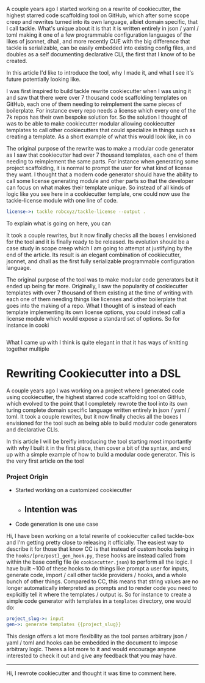 

A couple years ago I started working on a rewrite of cookiecutter, the highest starred code scaffolding tool on GitHub, which after some scope creep and rewrites turned into its own language, albiet domain specific, that I call tackle. What's unique about it is that it is written entirely in json / yaml / toml making it one of a few programmable configuration languages of the likes of jsonnet, dhall, and more recently CUE with the big difference that tackle is serializable, can be easily embedded into existing config files, and doubles as a self documenting declarative CLI, the first that I know of to be created. 

In this article I'd like to introduce the tool, why I made it, and what I see it's future potentially looking like. 

I was first inspired to build tackle rewrite cookiecutter when I was using it and saw that there were over 7 thousand code scaffolding templates on GitHub, each one of them needing to reimplement the same pieces of boilerplate. For instance every repo needs a license which every one of the 7k repos has their own bespoke solution for. So the solution I thought of was to be able to make cookiecutter modular allowing cookiecutter templates to call other cookiecutters that could specialize in things such as creating a template. As a short example of what this would look like, in co


The original purpose of the rewrite was to make a modular code generator as I saw that cookiecutter had over 7 thousand templates, each one of them needing to reimplement the same parts. For instance when generating some project scaffolding, it is normal to prompt the user for what kind of license they want. I thought that a modern code generator should have the ability to call some license generating module and other parts so that the developer can focus on what makes their template unique. So instead of all kinds of logic like you see here in a cookiecutter template, one could now use the tackle-license module with one line of code. 

```yaml
license->: tackle robcxyz/tackle-license --output . 
```

To explain what is going on here, you can 

It took a couple rewrites, but it now finally checks all the boxes I envisioned for the tool and it is finally ready to be released. Its evolution should be a case study in scope creep which I am going to attempt at justifying by the end of the article. Its result is an elegant combination of cookiecutter, jsonnet, and dhall as the first fully serializable programmable configuration language. 

The original purpose of the tool was to make modular code generators but it ended up being far more. Originally, I saw the popularity of cookiecutter templates with over 7 thousand of them existing at the time of writing with each one of them needing things like licenses and other boilerplate that goes into the making of a repo. What I thought of is instead of each template implementing its own license options, you could instead call a license module which would expose a standard set of options. So for instance in cooki

```yaml

```


What I came up with I think is quite elegant in that it has ways of knitting together multiple 



# Rewriting Cookiecutter into a DSL

A couple years ago I was working on a project where I generated code using cookiecutter, the highest starred code scaffolding tool on GitHub, which evolved to the point that I completely rewrote the tool into its own turing complete domain specific language written entirely in json / yaml / toml. It took a couple rewrites, but it now finally checks all the boxes I envisioned for the tool such as being able to build modular code generators and declarative CLIs. 

In this article I will be breifly introducing the tool starting most importantly with why I built it in the first place, then cover a bit of the syntax, and end up with a simple example of how to build a modular code generator. This is the very first article on the tool 

### Project Origin 


- Started working on a customized cookiecutter 
  - Intention was 
    - 
- Code generation is one use case 



Hi, I have been working on a total rewrite of cookiecutter called tackle-box and I'm getting pretty close to releasing it officially. The easiest way to describe it for those that know CC is that instead of custom hooks being in the `hooks/[pre/post]_gen_hook.py`, these hooks are instead called from within the base config file (ie `cookiecutter.json`) to perform all the logic. I have built ~100 of these hooks to do things like prompt a user for inputs, generate code, import / call other tackle providers / hooks, and a whole bunch of other things. Compared to CC, this means that string values are no longer automatically interpreted as prompts and to render code you need to explicitly tell it where the templates / output is. So for instance to create a simple code generator with templates in a `templates` directory, one would do:

```yaml
project_slug->: input 
gen->: generate templates {{project_slug}}
```

This design offers a lot more flexibility as the tool parses arbitrary json / yaml / toml and hooks can be embedded in the document to impose arbitrary logic. Theres a lot more to it and would encourage anyone interested to check it out and give any feedback that you may have. 


---

Hi, I rewrote cookiecutter and thought it was time to comment here. 